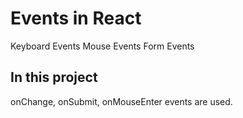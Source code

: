 # Events in React

Keyboard Events
Mouse Events
Form Events 

## In this project

onChange, onSubmit, onMouseEnter events are used.
